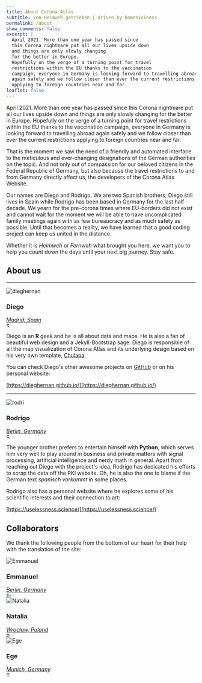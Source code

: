 ```yaml
---
title: About Corona Atlas
subtitle: von Heimweh getrieben | driven by homesickness 
permalink: /about
show_comments: false
excerpt: |
  April 2021. More than one year has passed since
  this Corona nightmare put all our lives upside down
  and things are only slowly changing
  for the better in Europe.
  Hopefully on the verge of a turning point for travel
  restrictions within the EU thanks to the vaccination
  campaign, everyone in Germany is looking forward to travelling abroad
  again safely and we follow closer than ever the current restrictions
  applying to foreign countries near and far.
leaflet: false
---
```


April 2021. More than one year has passed since
this Corona nightmare put all our lives upside down
and things are only slowly changing
for the better in Europe.
Hopefully on the verge of a turning point for travel
restrictions within the EU thanks to the vaccination
campaign, everyone in Germany is looking forward to travelling abroad
again safely and we follow closer than ever the current restrictions
applying to foreign countries near and far.

That is the moment we saw
the need of a friendly and automated interface to the meticulous and ever-changing
designations of the German authorities on the topic.
And not only out of compassion for our beloved citizens
in the Federal Republic of Germany, but also because the travel restrictions
to and from Germany directly affect us, the developers of the Corona Atlas Website.

Our names are Diego and Rodrigo. We are two Spanish brothers;
Diego still lives in Spain while Rodrigo has been based
in Germany for the last half decade.
We yearn for the pre-corona times where EU-borders did not exist
and cannot wait for the moment we will be able to have
uncomplicated family meetings again with as few bureaucracy and
as much safety as possible. Until that becomes a reality,
we have learned that a good coding project can keep us
united in the distance.

Whether it is _Heimweh_ or _Fernweh_ what brought you here,
we want you to help you count down the days until
your next big journey. Stay safe.

## About us

---

<aside class="my-4 small">
  <div class="row d-flex align-items-center mb-2">
    <img src="https://github.com/dieghernan.png" alt="dieghernan" class="ml-3 mr-0 mx-lg-auto mb-lg-1 chulapa-avatar-size">
    <div class="col-9 col-lg-12 text-lg-center">
      <h3 id="diego">Diego</h3>
    </div>
  </div>
  <div class="row mb-2 mb-lg-0">
    <div class="col text-lg-center">
      <address class="d-inline d-lg-block mr-2 mx-lg-auto mb-lg-2 small chulapa-links-hover-only">
        <a class="pr-lg-0" href="https://www.google.com/maps/search/?api=1&amp;query=Madrid%2C+Spain">
        <i class="fas fa-map-marker-alt fa-lg mr-1" aria-hidden="true"></i>Madrid, Spain</a>
      </address>
      <div class="d-inline my-1 mx-lg-0 chulapa-links-hover-only">
        <a class="mr-2 mx-lg-1" href="https://github.com/dieghernan/"><i class="fab fa-github fa-lg"></i></a>
        <a class="mr-2 mx-lg-1" href="https://twitter.com/dhernangomez"><i class="fab fa-twitter fa-lg"></i></a>
        <a class="mr-2 mx-lg-1" href="https://dieghernan.github.io/"><i class="fas fa-blog fa-lg"></i></a>
      </div>
      <img class="d-inline d-lg-block mt-lg-2" src="https://flagcdn.com/16x12/es.png" srcset="https://flagcdn.com/32x24/es.png 2x, https://flagcdn.com/48x36/es.png 3x" width="16" height="12" alt="Spain">
    </div>
  </div>
</aside>

Diego is an **R** geek and he is all about data
and maps. He is also a fan of beautiful web design
and a Jekyll-Bootstrap sage. Diego is responsible of all
the map visualization of Corona Atlas
and its underlying design based on
his very own template,
[Chulapa](https://dieghernan.github.io/chulapa/).

You can check Diego's other awesome projects
on [GitHub](https://github.com/dieghernan)
or on his personal website:

[https://dieghernan.github.io/](https://dieghernan.github.io/)

---

<aside class="my-4 small">
  <div class="row d-flex align-items-center mb-2">
    <img src="https://github.com/rodrihgh.png" alt="rodri" class="ml-3 mr-0 mx-lg-auto mb-lg-1 chulapa-avatar-size">
    <div class="col-9 col-lg-12 text-lg-center">
      <h3 id="rodrigo">Rodrigo</h3>
    </div>
  </div>
  <div class="row mb-2 mb-lg-0">
    <div class="col text-lg-center">
      <address class="d-inline d-lg-block mr-2 mx-lg-auto mb-lg-2 small chulapa-links-hover-only">
        <a class="pr-lg-0" href="https://www.google.com/maps/search/?api=1&amp;query=Berlin%2C+Germany">
        <i class="fas fa-map-marker-alt fa-lg mr-1" aria-hidden="true"></i>Berlin, Germany</a>
      </address>
      <div class="d-inline my-1 mx-lg-0 chulapa-links-hover-only">
        <a class="mr-2 mx-lg-1" href="https://github.com/rodrihgh/"><i class="fab fa-github fa-lg"></i></a>
        <a class="mr-2 mx-lg-1" href="https://twitter.com/rodrihgh"><i class="fab fa-twitter fa-lg"></i></a>
        <a class="mr-2 mx-lg-1" href="https://uselessness.science/"><i class="fas fa-link fa-lg"></i></a>
      </div>
      <img class="d-inline d-lg-block mt-lg-2" src="https://flagcdn.com/16x12/es.png" srcset="https://flagcdn.com/32x24/es.png 2x, https://flagcdn.com/48x36/es.png 3x" width="16" height="12" alt="Spain">
    </div>
  </div>
</aside>

The younger brother prefers to entertain himself
with **Python**, which serves him very well to play around in
business and private matters with signal processing,
artificial intelligence and nerdy math in general.
Apart from reaching out Diego with the project's idea,
Rodrigo has dedicated his efforts to scrap the data
off the RKI website.
Oh, he is also the one to blame if the German text
_spanisch vorkommt_ in some places.

Rodrigo also has a personal website where he
explores some of his scientific interests
and their connection to art:

[https://uselessness.science/](https://uselessness.science/)

## Collaborators

We thank the following people from the bottom of our heart for their help with
the translation of the site:

<aside class="my-4 small">
  <div class="row d-flex align-items-center mb-2">
    <img src="https://corona-atlas.de/assets/img/people/emmanuel.jpg" alt="Emmanuel" class="ml-3 mr-0 mx-lg-auto mb-lg-1 chulapa-avatar-size">
    <div class="col-9 col-lg-12 text-lg-center">
      <h3 id="emmanuel">Emmanuel</h3>
    </div>
  </div>
  <div class="row mb-2 mb-lg-0">
    <div class="col text-lg-center">
      <address class="d-inline d-lg-block mr-2 mx-lg-auto mb-lg-2 small chulapa-links-hover-only">
        <a class="pr-lg-0" href="https://www.google.com/maps/search/?api=1&amp;query=Berlin%2C+Germany">
        <i class="fas fa-map-marker-alt fa-lg mr-1" aria-hidden="true"></i>Berlin, Germany</a>
      </address>
      <div class="d-inline my-1 mx-lg-0 chulapa-links-hover-only">
        <a class="mr-2 mx-lg-1" href="https://www.linkedin.com/in/emmanuel-de-bourmont/"><i class="fab fa-linkedin fa-lg"></i></a>
      </div>
      <img class="d-inline d-lg-block mt-lg-2" src="https://flagcdn.com/16x12/fr.png" srcset="https://flagcdn.com/32x24/fr.png 2x, https://flagcdn.com/48x36/fr.png 3x" width="16" height="12" alt="France">
    </div>
  </div>
</aside>
<aside class="my-4 small">
  <div class="row d-flex align-items-center mb-2">
    <img src="https://corona-atlas.de/assets/img/people/natalia.jpg" alt="Natalia" class="ml-3 mr-0 mx-lg-auto mb-lg-1 chulapa-avatar-size">
    <div class="col-9 col-lg-12 text-lg-center">
      <h3 id="natalia">Natalia</h3>
    </div>
  </div>
  <div class="row mb-2 mb-lg-0">
    <div class="col text-lg-center">
      <address class="d-inline d-lg-block mr-2 mx-lg-auto mb-lg-2 small chulapa-links-hover-only">
        <a class="pr-lg-0" href="https://www.google.com/maps/search/?api=1&query=Wroclaw%2C+Poland">
        <i class="fas fa-map-marker-alt fa-lg mr-1" aria-hidden="true"></i>Wrocław, Poland</a>
      </address>
      <div class="d-inline my-1 mx-lg-0 chulapa-links-hover-only">
        <a class="mr-2 mx-lg-1" href="https://www.instagram.com/natalia.jedlikowska/"><i class="fab fa-instagram fa-lg"></i></a>
      </div>
      <img class="d-inline d-lg-block mt-lg-2" src="https://flagcdn.com/16x12/pl.png" srcset="https://flagcdn.com/32x24/pl.png 2x, https://flagcdn.com/48x36/pl.png 3x" width="16" height="12" alt="Poland">
    </div>
  </div>
</aside>
<aside class="my-4 small">
  <div class="row d-flex align-items-center mb-2">
    <img src="https://corona-atlas.de/assets/img/people/ege.jpg" alt="Ege" class="ml-3 mr-0 mx-lg-auto mb-lg-1 chulapa-avatar-size">
    <div class="col-9 col-lg-12 text-lg-center">
      <h3 id="ege">Ege</h3>
    </div>
  </div>
  <div class="row mb-2 mb-lg-0">
    <div class="col text-lg-center">
      <address class="d-inline d-lg-block mr-2 mx-lg-auto mb-lg-2 small chulapa-links-hover-only">
        <a class="pr-lg-0" href="https://www.google.com/maps/search/?api=1&amp;query=Munich%2C+Germany">
        <i class="fas fa-map-marker-alt fa-lg mr-1" aria-hidden="true"></i>Munich, Germany</a>
      </address>
      <div class="d-inline my-1 mx-lg-0 chulapa-links-hover-only">
        <a class="mr-2 mx-lg-1" href="https://github.com/egekorkan/"><i class="fab fa-github fa-lg"></i></a>
        <a class="mr-2 mx-lg-1" href="https://twitter.com/egekorkan/"><i class="fab fa-twitter fa-lg"></i></a>
      </div>
      <img class="d-inline d-lg-block mt-lg-2" src="https://flagcdn.com/16x12/tr.png" srcset="https://flagcdn.com/32x24/tr.png 2x, https://flagcdn.com/48x36/tr.png 3x" width="16" height="12" alt="Turkey">
    </div>
  </div>
</aside>
